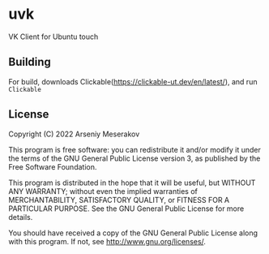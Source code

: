 # uvk

VK Client for Ubuntu touch

## Building

For build, downloads Clickable(https://clickable-ut.dev/en/latest/), and run `Clickable`
## License

Copyright (C) 2022  Arseniy Meserakov

This program is free software: you can redistribute it and/or modify it under the terms of the GNU General Public License version 3, as published
by the Free Software Foundation.

This program is distributed in the hope that it will be useful, but WITHOUT ANY WARRANTY; without even the implied warranties of MERCHANTABILITY, SATISFACTORY QUALITY, or FITNESS FOR A PARTICULAR PURPOSE.  See the GNU General Public License for more details.

You should have received a copy of the GNU General Public License along with this program.  If not, see <http://www.gnu.org/licenses/>.
